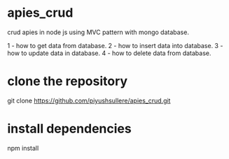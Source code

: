 # apies_crud
crud apies in node js using MVC pattern with mongo database.

1 - how to get data from database.
2 - how to insert data into database.
3 - how to update data in database.
4 - how to delete data from database.

# clone the repository
git clone https://github.com/piyushsullere/apies_crud.git

# install dependencies
npm install

